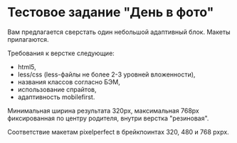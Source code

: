 # Тестовое задание "День в фото"

Вам предлагается cверстать один небольшой адаптивный блок. 
Макеты прилагаются. 

Требования к верстке следующие: 
* html5, 
* less/css (less-файлы не более 2-3 уровней вложенности), 
* названия классов согласно БЭМ, 
* использование спрайтов, 
* адаптивность mobilefirst. 

Минимальная ширина результата 320px, максимальная 768px фиксированная по центру родителя, внутри верстка "резиновая". 

Соответствие макетам pixelperfect в брейкпоинтах 320, 480 и 768 pxpx. 